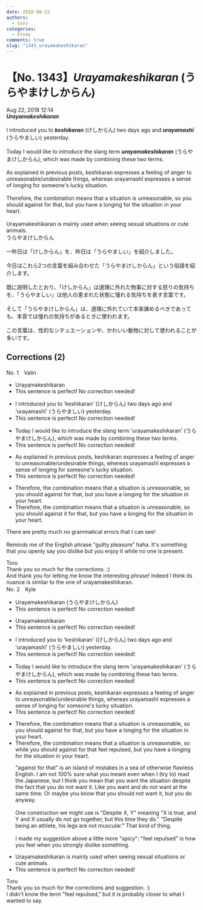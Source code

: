 ```yaml
---
date: 2018-08-22
authors:
  - toru
categories:
  - Essay
comments: true
slug: "1343_urayamakeshikaran"
---
```


# 【No. 1343】<strong><em>Urayamakeshikaran</strong></em> (うらやまけしからん)
<div class="date">Aug 22, 2018 12:14</div>
<div id="post"><div id="body_show_ori">
<strong><em>Urayamakeshikaran</strong></em><br/><br/>I introduced you to <strong><em>keshikaran</em></strong> (けしからん) two days ago and <strong><em>urayamashī</em></strong> (うらやましい) yesterday.<br/><br/>Today I would like to introduce the slang term <strong><em>urayamakeshikaran</em></strong> (うらやまけしからん), which was made by combining these two terms.<br/><br/>As explained in previous posts, keshikaran expresses a feeling of anger to unreasonable/undesirable things, whereas urayamashī expresses a sense of longing for someone's lucky situation.<br/><br/>Therefore, the combination means that a situation is unreasonable, so you should against for that, but you have a longing for the situation in your heart.<br/><br/>Urayamakeshikaran is mainly used when seeing sexual situations or cute animals.
</div></div>

<!-- more -->

<div id="post_ja"><div id="body_show_mo">
うらやまけしからん<br/><br/>一昨日は「けしからん」を、昨日は「うらやましい」を紹介しました。<br/><br/>今日はこれら2つの言葉を組み合わせた「うらやまけしからん」という俗語を紹介します。<br/><br/>既に説明したとおり、「けしからん」は道理に外れた物事に対する怒りの気持ちを、「うらやましい」は他人の恵まれた状態に憧れる気持ちを表す言葉です。<br/><br/>そして「うらやまけしからん」は、道理に外れていて本来諌めるべきであっても、本音では憧れの気持ちがあるときに使われます。<br/><br/>この言葉は、性的なシチュエーションや、かわいい動物に対して使われることが多いです。
</div></div>

## Corrections (2)
<div id="block"><div class="first_name"> No. 1　<span class="just_name">Valin</span></div><div id="block2">
<ul class="correction_field">
<li class="incorrect">Urayamakeshikaran</li>
<li class="corrected perfect">This sentence is perfect! No correction needed!</li>
</ul>
<ul class="correction_field">
<li class="incorrect">I introduced you to 'keshikaran' (けしからん) two days ago and 'urayamashī' (うらやましい) yesterday.</li>
<li class="corrected perfect">This sentence is perfect! No correction needed!</li>
</ul>
<ul class="correction_field">
<li class="incorrect">Today I would like to introduce the slang term 'urayamakeshikaran' (うらやまけしからん), which was made by combining these two terms.</li>
<li class="corrected perfect">This sentence is perfect! No correction needed!</li>
</ul>
<ul class="correction_field">
<li class="incorrect">As explained in previous posts, keshikaran expresses a feeling of anger to unreasonable/undesirable things, whereas urayamashī expresses a sense of longing for someone's lucky situation.</li>
<li class="corrected perfect">This sentence is perfect! No correction needed!</li>
</ul>
<ul class="correction_field">
<li class="incorrect">Therefore, the combination means that a situation is unreasonable, so you should against for that, but you have a longing for the situation in your heart.</li>
<li class="corrected correct">
Therefore, the combination means that a situation is unreasonable, so you should against <span class="f_red">it</span> <span class="sline">for that</span>, but you have a longing for the situation in your heart.
</li>
</ul>
<p class="comment_small">
 There are pretty much no grammatical errors that I can see!
 <br/>
 <br/>
 Reminds me of the English phrase "guilty pleasure" haha. It's something that you openly say you dislike but you enjoy it while no one is present.
</p>

</div><div class="name"><span class="just_name">Toru</span><br>
Thank you so much for the corrections. :)<br/>And thank you for letting me know the interesting phrase! Indeed I think its nuance is similar to the one of urayamakeshikaran.
</div>
</div>
<div id="block"><div class="first_name"> No. 2　<span class="just_name">Kyle</span></div><div id="block2">
<ul class="correction_field">
<li class="incorrect">Urayamakeshikaran (うらやまけしからん)</li>
<li class="corrected perfect">This sentence is perfect! No correction needed!</li>
</ul>
<ul class="correction_field">
<li class="incorrect">Urayamakeshikaran</li>
<li class="corrected perfect">This sentence is perfect! No correction needed!</li>
</ul>
<ul class="correction_field">
<li class="incorrect">I introduced you to 'keshikaran' (けしからん) two days ago and 'urayamashī' (うらやましい) yesterday.</li>
<li class="corrected perfect">This sentence is perfect! No correction needed!</li>
</ul>
<ul class="correction_field">
<li class="incorrect">Today I would like to introduce the slang term 'urayamakeshikaran' (うらやまけしからん), which was made by combining these two terms.</li>
<li class="corrected perfect">This sentence is perfect! No correction needed!</li>
</ul>
<ul class="correction_field">
<li class="incorrect">As explained in previous posts, keshikaran expresses a feeling of anger to unreasonable/undesirable things, whereas urayamashī expresses a sense of longing for someone's lucky situation.</li>
<li class="corrected perfect">This sentence is perfect! No correction needed!</li>
</ul>
<ul class="correction_field">
<li class="incorrect">Therefore, the combination means that a situation is unreasonable, so you should against for that, but you have a longing for the situation in your heart.</li>
<li class="corrected correct">
Therefore, the combination means that a situation is unreasonable, so <span class="f_blue"><span class="f_bold">while</span></span> you should <span class="sline">against for that</span><span class="f_blue"><span class="f_bold"> feel repulsed</span></span>, <span class="f_red"><span class="sline">but</span></span> you have a longing for the situation in your heart.
<p class="correction_comment">"against for that" is an island of mistakes in a sea of otherwise flawless English. I am not 100% sure what you meant even when I (try to) read the Japanese, but I think you mean that you want the situation despite the fact that you do not want it. Like you want and do not want at the same time. Or maybe you know that you should not want it, but you do anyway.<br/><br/>One construction we might use is "Despite X, Y" meaning "X is true, and Y and X usually do not go together, but this time they do." "Despite being an athlete, his legs are not muscular." That kind of thing.<br/><br/>I made my suggestion above a little more "spicy": "feel repulsed" is how you feel when you strongly dislike something.</p>
</li>
</ul>
<ul class="correction_field">
<li class="incorrect">Urayamakeshikaran is mainly used when seeing sexual situations or cute animals.</li>
<li class="corrected perfect">This sentence is perfect! No correction needed!</li>
</ul>
</div><div class="name"><span class="just_name">Toru</span><br>
Thank you so much for the corrections and suggestion. :)<br/>I didn't know the term "feel repulsed," but it is probably closer to what I wanted to say.
</div>
</div>
